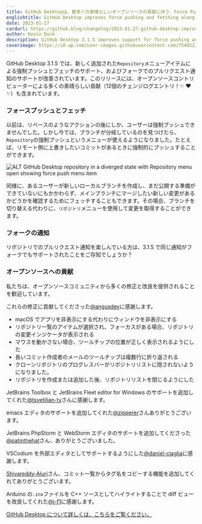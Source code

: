 ```yaml
---
title: GitHub Desktopは、数多くの素晴らしいオープンソースの貢献に伴う、Force PushとFetchの機能を改善します。
englishtitle: GitHub Desktop improves force pushing and fetching along with many great open source contributions
date: 2023-01-27
cardurl: https://github.blog/changelog/2023-01-27-github-desktop-improves-force-pushing-and-fetching-along-with-many-great-open-source-contributions
author: Kevin Duck
description: GitHub Desktop 3.1.5 improves support for force pushing and fetching through the newly added Repository menu items as well as supporting pull request notifications on forks. This release also comes with many great contributions (12 changelog entries! ✨ ❤ ✨ ) from our open source contributors.
coverimage: https://i0.wp.com/user-images.githubusercontent.com/75402236/214120118-2d76588c-770e-4736-928e-b4252e2c601d.png?ssl=1
---
```


<p>GitHub Desktop 3.1.5 では、新しく追加された<code>Repository</code>メニューアイテムによる強制プッシュとフェッチのサポート、およびフォークでのプルリクエスト通知のサポートが改善されています。このリリースには、オープンソースコントリビューターによる多くの素晴らしい貢献（12個のチェンジログエントリ<g-emoji fallback-src="https://github.githubassets.com/images/icons/emoji/unicode/2728.png?v8" alias="sparkles">！✨</g-emoji> <g-emoji fallback-src="https://github.githubassets.com/images/icons/emoji/unicode/2764.png?v8" alias="heart"> ❤</g-emoji> <g-emoji fallback-src="https://github.githubassets.com/images/icons/emoji/unicode/2728.png?v8" alias="sparkles"> ✨）も</g-emoji>含まれています。</p>
<h3 id="force-pushing-and-fetching" id="force-pushing-and-fetching" >フォースプッシュとフェッチ<a href="#force-pushing-and-fetching" class="heading-link pl-2 text-italic text-bold" aria-label="Force-pushing and Fetching"></a></h3>
<p>以前は、リベースのようなアクションの後にしか、ユーザーは強制プッシュできませんでした。しかし今では、ブランチが分岐しているのを見つけたら、<code>Repository</code>の強制プッシュというメニューが使えるようになりました。たとえば、リモート側に上書きしたいコミットがあるときに強制的にプッシュすることができます。</p>
<p><img decoding="async" src="https://i0.wp.com/user-images.githubusercontent.com/75402236/214120118-2d76588c-770e-4736-928e-b4252e2c601d.png?ssl=1" alt="ALT GitHub Desktop repository in a diverged state with Repository menu open showing force push menu item" data-recalc-dims="1"></p>
<p>同様に、あるユーザーが新しいローカルブランチを作成し、まだ公開する準備ができていないにもかかわらず、メインブランチにマージしたい新しい変更があるかどうかを確認するためにフェッチすることもできます。その場合、ブランチを切り替える代わりに、<code>リポジトリ</code>メニューを使用して変更を取得することができます。</p>
<h3 id="notifications-for-forks" id="notifications-for-forks" >フォークの通知<a href="#notifications-for-forks" class="heading-link pl-2 text-italic text-bold" aria-label="Notifications for Forks"></a></h3>
<p>リポジトリでのプルリクエスト通知を楽しんでいる方は、3.1.5 で同じ通知がフォークでもサポートされたことをご存知でしょうか？</p>
<h3 id="open-source-contributions" id="open-source-contributions" >オープンソースへの貢献<a href="#open-source-contributions" class="heading-link pl-2 text-italic text-bold" aria-label="Open Source Contributions"></a></h3>
<p>私たちは、オープンソースコミュニティから多くの修正と改良を提供されることを歓迎しています。</p>
<p>これらの修正に貢献してくださった<a href="https://github.com/angusdev">@angusdev</a>に感謝します。</p>
<ul>
<li>macOS でアプリを非表示にする代わりにウィンドウを非表示にする</li>
<li>リポジトリ一覧のアイテムが選択され、フォーカスがある場合、リポジトリの変更インジケータが表示される</li>
<li>マウスを動かさない場合、ツールチップの位置が正しく表示されるようにした</li>
<li>長いコミット作成者のメールのツールチップは複数行に折り返される</li>
<li>クローンリポジトリのプログレスバーがリポジトリリストに隠されないようになりました。</li>
<li>リポジトリを作成または追加した後、リポジトリリストを閉じるようにした</li>
</ul>
<p>JetBrains Toolbox と JetBrains Fleet editor for Windows のサポートを追加してくれた<a href="https://github.com/tsvetilian-ty">@tsvetilian-ty</a>さんに感謝します。</p>
<p>emacs エディタのサポートを追加してくれた<a href="https://github.com/zipperer">@zipperer</a>さんありがとうございます。</p>
<p>JetBrains PhpStorm と WebStorm エディタのサポートを追加してくださった<a href="https://github.com/patinthehat">@patinthehat</a>さん、ありがとうございました。</p>
<p>VSCodium を外部エディタとしてサポートするようにした<a href="https://github.com/daniel-ciaglia">@daniel-ciaglia</a>に感謝します。</p>
<p><a href="https://github.com/Shivareddy-Aluri">Shivareddy-Aluri</a>さん、コミット一覧からタグ名をコピーする機能を追加してくれてありがとうございます。</p>
<p>Arduino の<code>.ino</code>ファイルを C++ ソースとしてハイライトすることで diff ビューを改良してくれた<a href="https://github.com/j-f1">@j-f1</a>に感謝します。</p>
<p><a href="https://desktop.github.com">GitHub Desktop について詳しくは、こちらをご覧ください。</a></p>


